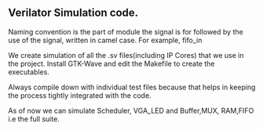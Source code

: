 ## Verilator Simulation code.


Naming convention is the part of module the signal is for followed by
the use of the signal, written in camel case. For example, fifo_in

We create simulation of all the .sv files(including IP Cores) that we use in the
project. Install GTK-Wave and edit the Makefile to create the executables.

Always compile down with individual test files because that helps in keeping the 
process tightly integrated with the code.


As of now we can simulate Scheduler, VGA_LED and Buffer,MUX, RAM,FIFO
 i.e the full suite. 


